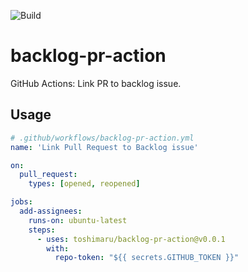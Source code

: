 ![Build](https://github.com/toshimaru/backlog-pr-action/workflows/Build/badge.svg)

# backlog-pr-action

GitHub Actions: Link PR to backlog issue.

## Usage

```yaml
# .github/workflows/backlog-pr-action.yml
name: 'Link Pull Request to Backlog issue'

on:
  pull_request:
    types: [opened, reopened]

jobs:
  add-assignees:
    runs-on: ubuntu-latest
    steps:
      - uses: toshimaru/backlog-pr-action@v0.0.1
        with:
          repo-token: "${{ secrets.GITHUB_TOKEN }}"
```
